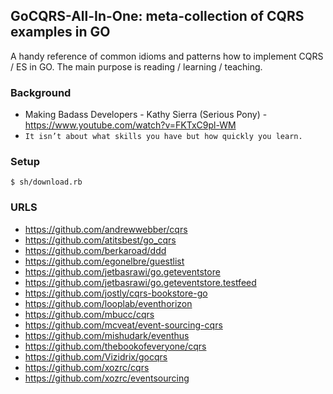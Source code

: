 ## GoCQRS-All-In-One: meta-collection of CQRS examples in GO

A handy reference of common idioms and patterns how to implement CQRS / ES in GO.
The main purpose is reading / learning / teaching.

### Background
  - Making Badass Developers - Kathy Sierra (Serious Pony) - https://www.youtube.com/watch?v=FKTxC9pl-WM
  - `It isn’t about what skills you have but how quickly you learn.`

### Setup

    $ sh/download.rb


### URLS

- https://github.com/andrewwebber/cqrs
- https://github.com/atitsbest/go_cqrs
- https://github.com/berkaroad/ddd
- https://github.com/egonelbre/guestlist
- https://github.com/jetbasrawi/go.geteventstore
- https://github.com/jetbasrawi/go.geteventstore.testfeed
- https://github.com/jostly/cqrs-bookstore-go
- https://github.com/looplab/eventhorizon
- https://github.com/mbucc/cqrs
- https://github.com/mcveat/event-sourcing-cqrs
- https://github.com/mishudark/eventhus
- https://github.com/thebookofeveryone/cqrs
- https://github.com/Vizidrix/gocqrs
- https://github.com/xozrc/cqrs
- https://github.com/xozrc/eventsourcing
